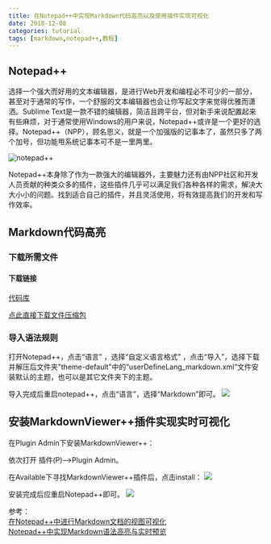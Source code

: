 ```yaml
---
title: 在Notepad++中实现Markdown代码高亮以及使用插件实现可视化
date: 2018-12-08
categories: tutorial
tags: [markdown,notepad++,教程]
---
```

## Notepad++

选择一个强大而好用的文本编辑器，是进行Web开发和编程必不可少的一部分，甚至对于通常的写作，一个舒服的文本编辑器也会让你写起文字来觉得优雅而潇洒。Sublime Text是一款不错的编辑器，简洁且跨平台，但对新手来说配置起来有些麻烦，对于通常使用Windows的用户来说，Notepad++或许是一个更好的选择。Notepad++（NPP），顾名思义，就是一个加强版的记事本了，虽然只多了两个加号，但功能甩系统记事本可不是一里两里。

![notepad++](http://wx3.sinaimg.cn/large/6a8c0fe1gy1fxz52mmmb7j205o05o0sm.jpg)

Notepad++本身除了作为一款强大的编辑器外，主要魅力还有由NPP社区和开发人员贡献的种类众多的插件，这些插件几乎可以满足我们各种各样的需求，解决大大小小的问题。找到适合自己的插件，并且灵活使用，将有效提高我们的开发和写作效率。

## Markdown代码高亮

### 下载所需文件

#### 下载链接

[代码库](https://github.com/xrp001/markdown-plus-plus)

[点此直接下载文件压缩包](https://codeload.github.com/xrp001/markdown-plus-plus/zip/master)
### 导入语法规则
打开Notepad++，点击“语言” ，选择“自定义语言格式” ，点击“导入”，选择下载并解压后文件夹"theme-default"中的“userDefineLang_markdown.xml”文件安装默认的主题，也可以是其它文件夹下的主题。

导入完成后重启notepad++，点击“语言”，选择“Markdown”即可。
![](http://wx2.sinaimg.cn/large/6a8c0fe1gy1fxz6iw9tn3j20ng0hct98.jpg)
## 安装MarkdownViewer++插件实现实时可视化
在Plugin Admin下安装MarkdownViewer++：

依次打开 插件(P)-->Plugin Admin。

在Available下寻找MarkdownViewer++插件后，点击install：
![](http://wx3.sinaimg.cn/large/6a8c0fe1gy1fxz519lsmij20l00edq3a.jpg)

安装完成后应重启Notepad++即可。
![](http://wx4.sinaimg.cn/large/6a8c0fe1gy1fxz51a1z4lj21g10t7wju.jpg)

参考：<br />
[
在Notepad++中进行Markdown文档的视图可视化](https://blog.csdn.net/weixin_42192321/article/details/81076017)<br />
[Notepad++中实现Markdown语法高亮与实时预览](http://www.cnblogs.com/wupeixuan/p/8673362.html)<br />
